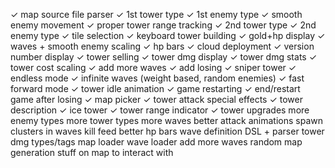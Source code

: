 ✓ map source file parser
✓ 1st tower type
✓ 1st enemy type
✓ smooth enemy movement
✓ proper tower range tracking
✓ 2nd tower type
✓ 2nd enemy type
✓ tile selection
✓ keyboard tower building
✓ gold+hp display
✓ waves + smooth enemy scaling
✓ hp bars
✓ cloud deployment
✓ version number display
✓ tower selling
✓ tower dmg display
✓ tower dmg stats
✓ tower cost scaling
✓ add more waves
✓ add losing
✓ sniper tower
✓ endless mode
✓ infinite waves (weight based, random enemies)
✓ fast forward mode
✓ tower idle animation
✓ game restarting
✓ end/restart game after losing
✓ map picker
✓ tower attack special effects
✓ tower description
✓ ice tower
✓ tower range indicator
✓ tower upgrades
more enemy types
more tower types
more waves
better attack animations
spawn clusters in waves
kill feed
better hp bars
wave definition DSL + parser
tower dmg types/tags
map loader
wave loader
add more waves
random map generation
stuff on map to interact with
